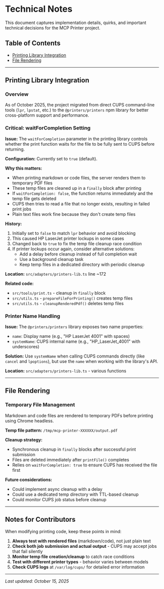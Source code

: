 # Technical Notes

This document captures implementation details, quirks, and important technical decisions for the MCP Printer project.

## Table of Contents

- [Printing Library Integration](#printing-library-integration)
- [File Rendering](#file-rendering)

---

## Printing Library Integration

### Overview

As of October 2025, the project migrated from direct CUPS command-line tools (`lpr`, `lpstat`, etc.) to the `@printers/printers` npm library for better cross-platform support and performance.

### Critical: waitForCompletion Setting

**Issue:** The `waitForCompletion` parameter in the printing library controls whether the print function waits for the file to be fully sent to CUPS before returning.

**Configuration:** Currently set to `true` (default).

**Why this matters:**
- When printing markdown or code files, the server renders them to temporary PDF files
- These temp files are cleaned up in a `finally` block after printing
- If `waitForCompletion: false`, the function returns immediately and the temp file gets deleted
- CUPS then tries to read a file that no longer exists, resulting in failed print jobs
- Plain text files work fine because they don't create temp files

**History:**
1. Initially set to `false` to match `lpr` behavior and avoid blocking
2. This caused HP LaserJet printer lockups in some cases
3. Changed back to `true` to fix the temp file cleanup race condition
4. If printer lockups occur again, consider alternative solutions:
   - Add a delay before cleanup instead of full completion wait
   - Use a background cleanup task
   - Keep temp files in a dedicated directory with periodic cleanup

**Location:** `src/adapters/printers-lib.ts` line ~172

**Related code:**
- `src/tools/print.ts` - cleanup in `finally` block
- `src/utils.ts` - `prepareFileForPrinting()` creates temp files
- `src/utils.ts` - `cleanupRenderedPdf()` deletes temp files

### Printer Name Handling

**Issue:** The `@printers/printers` library exposes two name properties:
- `name`: Display name (e.g., "HP LaserJet 4001" with spaces)
- `systemName`: CUPS internal name (e.g., "HP_LaserJet_4001" with underscores)

**Solution:** Use `systemName` when calling CUPS commands directly (like `cancel` and `lpoptions`), but use the `name` when working with the library's API.

**Location:** `src/adapters/printers-lib.ts` - various functions

---

## File Rendering

### Temporary File Management

Markdown and code files are rendered to temporary PDFs before printing using Chrome headless.

**Temp file pattern:** `/tmp/mcp-printer-XXXXXX/output.pdf`

**Cleanup strategy:** 
- Synchronous cleanup in `finally` blocks after successful print submission
- Files are deleted immediately after `printFile()` completes
- Relies on `waitForCompletion: true` to ensure CUPS has received the file first

**Future considerations:**
- Could implement async cleanup with a delay
- Could use a dedicated temp directory with TTL-based cleanup
- Could monitor CUPS job status before cleanup

---

## Notes for Contributors

When modifying printing code, keep these points in mind:

1. **Always test with rendered files** (markdown/code), not just plain text
2. **Check both job submission and actual output** - CUPS may accept jobs that fail silently
3. **Monitor temp file creation/cleanup** to catch race conditions
4. **Test with different printer types** - behavior varies between models
5. **Check CUPS logs** at `/var/log/cups/` for detailed error information

---

*Last updated: October 15, 2025*

